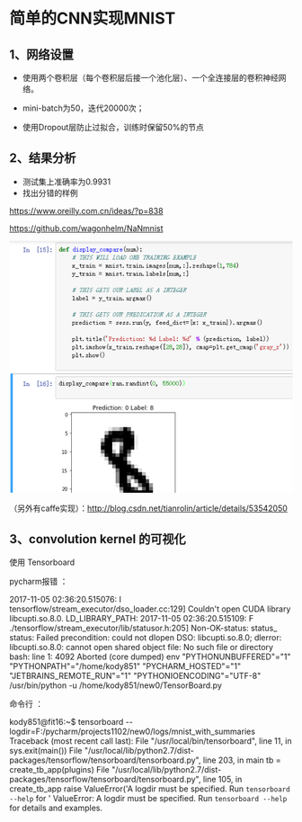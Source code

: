 # 简单的CNN实现MNIST

## 1、网络设置

* 使用两个卷积层（每个卷积层后接一个池化层）、一个全连接层的卷积神经网络。

* mini-batch为50，迭代20000次；

* 使用Dropout层防止过拟合，训练时保留50%的节点

## 2、结果分析

* 测试集上准确率为0.9931
* 找出分错的样例

https://www.oreilly.com.cn/ideas/?p=838

https://github.com/wagonhelm/NaNmnist

![Example.png](https://github.com/Kody851/MyCV/blob/master/MNIST_CNN/Example.png)

（另外有caffe实现）：http://blog.csdn.net/tianrolin/article/details/53542050

## 3、convolution kernel 的可视化
使用 Tensorboard
 
 
pycharm报错 ：

2017-11-05 02:36:20.515076: I tensorflow/stream_executor/dso_loader.cc:129] Couldn't open CUDA library libcupti.so.8.0. LD_LIBRARY_PATH: 
2017-11-05 02:36:20.515109: F ./tensorflow/stream_executor/lib/statusor.h:205] Non-OK-status: status_ status: Failed precondition: could not dlopen DSO: libcupti.so.8.0; dlerror: libcupti.so.8.0: cannot open shared object file: No such file or directory
bash: line 1:  4092 Aborted                 (core dumped) env "PYTHONUNBUFFERED"="1" "PYTHONPATH"="/home/kody851" "PYCHARM_HOSTED"="1" "JETBRAINS_REMOTE_RUN"="1" "PYTHONIOENCODING"="UTF-8" /usr/bin/python -u /home/kody851/new0/TensorBoard.py


命令行 ：

kody851@fit16:~$ tensorboard -- logdir=F:/pycharm/projects1102/new0/logs/mnist_with_summaries
Traceback (most recent call last):
  File "/usr/local/bin/tensorboard", line 11, in <module>
    sys.exit(main())
  File "/usr/local/lib/python2.7/dist-packages/tensorflow/tensorboard/tensorboard.py", line 203, in main
    tb = create_tb_app(plugins)
  File "/usr/local/lib/python2.7/dist-packages/tensorflow/tensorboard/tensorboard.py", line 105, in create_tb_app
    raise ValueError('A logdir must be specified. Run `tensorboard --help` for '
ValueError: A logdir must be specified. Run `tensorboard --help` for details and examples.
